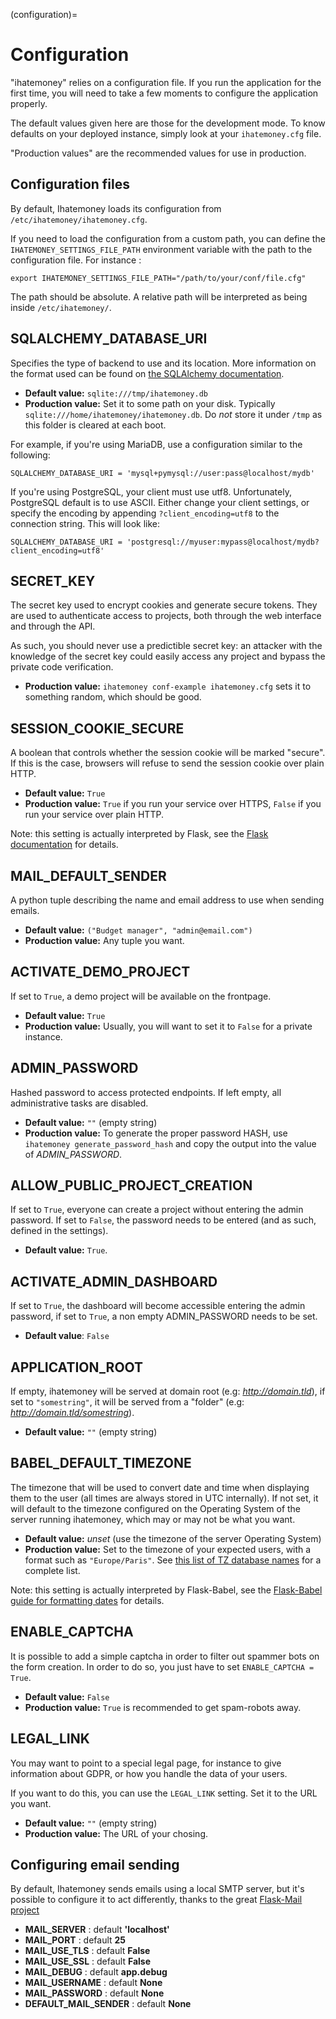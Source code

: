(configuration)=
# Configuration

"ihatemoney" relies on a configuration file. If you run the
application for the first time, you will need to take a few moments to
configure the application properly.

The default values given here are those for the development mode. To
know defaults on your deployed instance, simply look at your
`ihatemoney.cfg` file.

"Production values" are the recommended values for use in production.

## Configuration files

By default, Ihatemoney loads its configuration from `/etc/ihatemoney/ihatemoney.cfg`.

If you need to load the configuration from a custom path, you can define
the `IHATEMONEY_SETTINGS_FILE_PATH` environment variable with the path
to the configuration file. For instance :

    export IHATEMONEY_SETTINGS_FILE_PATH="/path/to/your/conf/file.cfg"

The path should be absolute. A relative path will be interpreted as
being inside `/etc/ihatemoney/`.

## SQLALCHEMY_DATABASE_URI

Specifies the type of backend to use and its location. More information
on the format used can be found on [the SQLAlchemy
documentation](http://docs.sqlalchemy.org/en/latest/core/engines.html#database-urls).

-   **Default value:** `sqlite:///tmp/ihatemoney.db`
-   **Production value:** Set it to some path on your disk. Typically
    `sqlite:///home/ihatemoney/ihatemoney.db`. Do *not* store it under
    `/tmp` as this folder is cleared at each boot.

For example, if you're using MariaDB, use a configuration similar to
the following:

    SQLALCHEMY_DATABASE_URI = 'mysql+pymysql://user:pass@localhost/mydb'

If you're using PostgreSQL, your client must use utf8. Unfortunately,
PostgreSQL default is to use ASCII. Either change your client settings,
or specify the encoding by appending `?client_encoding=utf8` to the
connection string. This will look like:

    SQLALCHEMY_DATABASE_URI = 'postgresql://myuser:mypass@localhost/mydb?client_encoding=utf8'

## SECRET_KEY

The secret key used to encrypt cookies and generate secure tokens. They
are used to authenticate access to projects, both through the web
interface and through the API.

As such, you should never use a predictible secret key: an attacker with
the knowledge of the secret key could easily access any project and
bypass the private code verification.

-   **Production value:** `ihatemoney conf-example ihatemoney.cfg`
    sets it to something random, which should be good.

## SESSION_COOKIE_SECURE

A boolean that controls whether the session cookie will be marked
"secure". If this is the case, browsers will refuse to send the
session cookie over plain HTTP.

-   **Default value:** `True`
-   **Production value:** `True` if you run your service over HTTPS,
    `False` if you run your service over plain HTTP.

Note: this setting is actually interpreted by Flask, see the [Flask
documentation](https://flask.palletsprojects.com/en/2.0.x/config/#SESSION_COOKIE_SECURE)
for details.

## MAIL_DEFAULT_SENDER

A python tuple describing the name and email address to use when sending
emails.

-   **Default value:** `("Budget manager", "admin@email.com")`
-   **Production value:** Any tuple you want.

## ACTIVATE_DEMO_PROJECT

If set to `True`, a demo project will be available on the frontpage.

-   **Default value:** `True`
-   **Production value:** Usually, you will want to set it to `False`
    for a private instance.

## ADMIN_PASSWORD

Hashed password to access protected endpoints. If left empty, all
administrative tasks are disabled.

-   **Default value:** `""` (empty string)
-   **Production value:** To generate the proper password HASH, use
    `ihatemoney generate_password_hash` and copy the output into the
    value of *ADMIN_PASSWORD*.

## ALLOW_PUBLIC_PROJECT_CREATION

If set to `True`, everyone can create a project without entering the
admin password. If set to `False`, the password needs to be entered (and
as such, defined in the settings).

-   **Default value:** `True`.

## ACTIVATE_ADMIN_DASHBOARD

If set to `True`, the dashboard will become accessible
entering the admin password, if set to `True`, a non empty
ADMIN_PASSWORD needs to be set.

-   **Default value**: `False`

## APPLICATION_ROOT

If empty, ihatemoney will be served at domain root (e.g:
*http://domain.tld*), if set to `"somestring"`, it will be served from a
"folder" (e.g: *http://domain.tld/somestring*).

-   **Default value:** `""` (empty string)

## BABEL_DEFAULT_TIMEZONE

The timezone that will be used to convert date and time when displaying
them to the user (all times are always stored in UTC internally). If not
set, it will default to the timezone configured on the Operating System
of the server running ihatemoney, which may or may not be what you want.

-   **Default value:** *unset* (use the timezone of the server Operating
    System)
-   **Production value:** Set to the timezone of your expected users,
    with a format such as `"Europe/Paris"`. See [this list of TZ
    database names](https://en.wikipedia.org/wiki/List_of_tz_database_time_zones#List)
    for a complete list.

Note: this setting is actually interpreted by Flask-Babel, see the
[Flask-Babel guide for formatting
dates](https://pythonhosted.org/Flask-Babel/#formatting-dates) for
details.

## ENABLE_CAPTCHA

It is possible to add a simple captcha in order to filter out spammer
bots on the form creation. In order to do so, you just have to set
`ENABLE_CAPTCHA = True`.

-   **Default value:** `False`
-   **Production value:** `True` is recommended to get spam-robots away.


## LEGAL_LINK

You may want to point to a special legal page, for instance to give
information about GDPR, or how you handle the data of your users.

If you want to do this, you can use the `LEGAL_LINK` setting. Set it to the
URL you want.

-   **Default value:** `""` (empty string)
-   **Production value:** The URL of your chosing.

## Configuring email sending

By default, Ihatemoney sends emails using a local SMTP server, but it's
possible to configure it to act differently, thanks to the great
[Flask-Mail
project](https://pythonhosted.org/flask-mail/#configuring-flask-mail)

-   **MAIL_SERVER** : default **'localhost'**
-   **MAIL_PORT** : default **25**
-   **MAIL_USE_TLS** : default **False**
-   **MAIL_USE_SSL** : default **False**
-   **MAIL_DEBUG** : default **app.debug**
-   **MAIL_USERNAME** : default **None**
-   **MAIL_PASSWORD** : default **None**
-   **DEFAULT_MAIL_SENDER** : default **None**
